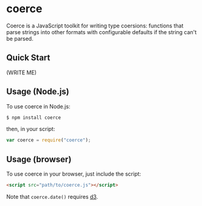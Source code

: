 # coerce
Coerce is a JavaScript toolkit for writing type coersions: functions that parse
strings into other formats with configurable defaults if the string can't be
parsed.

## Quick Start
(WRITE ME)

## Usage (Node.js)
To use coerce in Node.js:

```sh
$ npm install coerce
```

then, in your script:

```js
var coerce = require("coerce");
```

## Usage (browser)
To use coerce in your browser, just include the script:

```html
<script src="path/to/coerce.js"></script>
```

Note that `coerce.date()` requires [d3](http://d3js.org).
